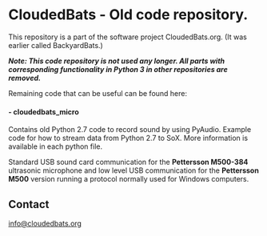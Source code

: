 # CloudedBats - Old code repository.

This repository is a part of the software project CloudedBats.org. (It was earlier called BackyardBats.)

***Note: This code repository is not used any longer. All parts with corresponding functionality in Python 3 in other repositories are removed.***

Remaining code that can be useful can be found here:

#### - cloudedbats_micro

Contains old Python 2.7 code to record sound by using PyAudio. Example code for how to stream data from Python 2.7 to SoX. More information is available in each python file.

Standard USB sound card communication for the **Pettersson M500-384** ultrasonic microphone and low level USB communication for the **Pettersson M500** version running a protocol normally used for Windows computers. 

## Contact

info@cloudedbats.org
